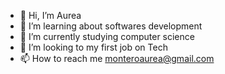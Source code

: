 - 👋 Hi, I’m Aurea
- 👀 I’m learning about softwares development
- 🌱 I’m currently studying computer science
- 💞️ I’m looking to my first job on Tech
- 📫 How to reach me monteroaurea@gmail.com

<!---
aurea94/aurea94 is a ✨ special ✨ repository because its `README.md` (this file) appears on your GitHub profile.
You can click the Preview link to take a look at your changes.
--->
